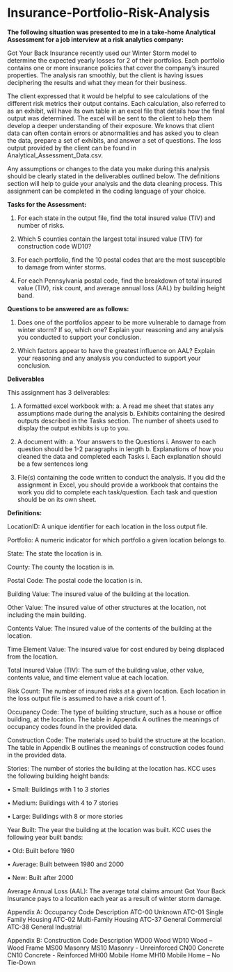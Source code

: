 # Insurance-Portfolio-Risk-Analysis

**The following situation was presented to me in a take-home Analytical Assessment for a job interview at a risk analytics company:**

Got Your Back Insurance recently used our Winter Storm model to determine the
expected yearly losses for 2 of their portfolios. Each portfolio contains one or more insurance policies
that cover the company’s insured properties. The analysis ran smoothly, but the client is having issues
deciphering the results and what they mean for their business. 

The client expressed that it would be helpful to see calculations of the different risk metrics their output contains. Each calculation, also
referred to as an exhibit, will have its own table in an excel file that details how the final output was
determined. The excel will be sent to the client to help them develop a deeper understanding of their
exposure. We knows that client data can often contain errors or abnormalities and has asked you to
clean the data, prepare a set of exhibits, and answer a set of questions. The loss output provided by the
client can be found in Analytical_Assessment_Data.csv.

Any assumptions or changes to the data you make during this analysis should be clearly stated in the
deliverables outlined below. The definitions section will help to guide your analysis and the data
cleaning process. This assignment can be completed in the coding language of your choice.

**Tasks for the Assessment:**

1. For each state in the output file, find the total insured value (TIV) and number of risks.
2. Which 5 counties contain the largest total insured value (TIV) for construction code WD10?

3. For each portfolio, find the 10 postal codes that are the most susceptible to damage from winter
storms.
4. For each Pennsylvania postal code, find the breakdown of total insured value (TIV), risk count,
and average annual loss (AAL) by building height band.

**Questions to be answered are as follows:**

1. Does one of the portfolios appear to be more vulnerable to damage from winter storm? If so,
which one? Explain your reasoning and any analysis you conducted to support your conclusion.

2. Which factors appear to have the greatest influence on AAL? Explain your reasoning and any
analysis you conducted to support your conclusion.

**Deliverables**

This assignment has 3 deliverables:
1. A formatted excel workbook with:
a. A read me sheet that states any assumptions made during the analysis
b. Exhibits containing the desired outputs described in the Tasks section. The number of
sheets used to display the output exhibits is up to you.

2. A document with:
a. Your answers to the Questions
i. Answer to each question should be 1-2 paragraphs in length
b. Explanations of how you cleaned the data and completed each Tasks
i. Each explanation should be a few sentences long

3. File(s) containing the code written to conduct the analysis. If you did the assignment in Excel,
you should provide a workbook that contains the work you did to complete each task/question.
Each task and question should be on its own sheet.

**Definitions:**

LocationID: A unique identifier for each location in the loss output file.

Portfolio: A numeric indicator for which portfolio a given location belongs to.

State: The state the location is in.

County: The county the location is in.

Postal Code: The postal code the location is in.

Building Value: The insured value of the building at the location.

Other Value: The insured value of other structures at the location, not including the main building.

Contents Value: The insured value of the contents of the building at the location.

Time Element Value: The insured value for cost endured by being displaced from the location.

Total Insured Value (TIV): The sum of the building value, other value, contents value, and time element
value at each location.

Risk Count: The number of insured risks at a given location. Each location in the loss output file is
assumed to have a risk count of 1.

Occupancy Code: The type of building structure, such as a house or office building, at the location. The
table in Appendix A outlines the meanings of occupancy codes found in the provided data.

Construction Code: The materials used to build the structure at the location. The table in Appendix B
outlines the meanings of construction codes found in the provided data.

Stories: The number of stories the building at the location has. KCC uses the following building height
bands:

• Small: Buildings with 1 to 3 stories

• Medium: Buildings with 4 to 7 stories

• Large: Buildings with 8 or more stories

Year Built: The year the building at the location was built. KCC uses the following year built bands:

• Old: Built before 1980

• Average: Built between 1980 and 2000

• New: Built after 2000

Average Annual Loss (AAL): The average total claims amount Got Your Back Insurance pays to a location
each year as a result of winter storm damage.

Appendix A:
Occupancy Code Description
ATC-00 Unknown
ATC-01 Single Family Housing
ATC-02 Multi-Family Housing
ATC-37 General Commercial
ATC-38 General Industrial

Appendix B:
Construction Code Description
WD00 Wood
WD10 Wood – Wood Frame
MS00 Masonry
MS10 Masonry - Unreinforced
CN00 Concrete
CN10 Concrete - Reinforced
MH00 Mobile Home
MH10 Mobile Home – No Tie-Down
